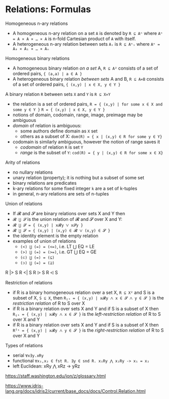 # Relations: Formulas

Homogeneous n-ary relations
- A homogeneous n-ary relation on a set `A` is denoted by `R ⊆ Aⁿ`
  where `Aⁿ = A ⨯ A ⨯ … ⨯ A` is n-fold Cartesian product of `A` with itself.
- A heterogeneous n-ary relation between sets `Aᵢ` is `R ⊆ Aⁿᵢ`
  where `Aⁿ = A₀ ⨯ A₁ ⨯ … ⨯ Aₙ`

Homogeneous binary relations
- A homogeneous binary relation *on a set* A, `R ⊆ A²` 
  consists of a set of ordered pairs, `{ (a,a) | a ∈ A }`
- A heterogeneous binary relation *between sets* A and B, `R ⊆ A⨯B`
  consists of a set of ordered pairs, `{ (x,y) | x ∈ X, y ∈ Y }`


A binary relation `R` between sets `X` and `Y` is `R ⊆ X⨯Y`
- the relation is a set of ordered pairs, 
  `R = { (x,y) | for some x ∈ X and some y ∈ Y }`
  `R = { (x,y) | x ∈ X, y ∈ Y }`
- notions of domain, codomain, range, image, preimage may be ambiguous
- *domain* of relation is ambiguous:
  - some authors define domain as `X` set
  - others as a subset of X: `dom(R) = { x | (x,y) ∈ R for some y ∈ Y}`
- codomain is similarly ambiguous, however the notion of range saves it
  - *codomain* of relation `R` is set `Y`
  - *range* is the subset of `Y`: `cod(R) = { y | (x,y) ∈ R for some x ∈ X}`

Arity of relations
- no nullary relations
- unary relation (property); it is nothing but a subset of some set
- binary relations are predicates
- k-ary relations for some fixed integer `k` are a set of k-tuples
- in general, n-ary relations are sets of n-tuples

Union of relations
- If 𝓡 and 𝓢 are binary relations over sets X and Y then 
- `𝓡 ⋃ 𝓢` is the union relation of 𝓡 and 𝓢 over X and Y:
- `𝓡 ⋃ 𝓢 = { (x,y) | x𝓡y ⋁ x𝓢y }`
- `𝓡 ⋃ 𝓢 = { (x,y) | (x,y) ∈ 𝓡 ⋁ (x,y) ∈ 𝓢 }`
- the identity element is the empty relation
- examples of union of relations
  - `(<) ⋃ (=) = (<=)`, i.e. LT ⋃ EQ = LE
  - `(>) ⋃ (=) = (>=)`, i.e. GT ⋃ EQ = GE
  - `(⊂) ⋃ (=) = (⊆)`
  - `(⊃) ⋃ (=) = (⊇)`

R |> S  R <| S
R ⩥ S   R ⩤ S

Restriction of relations
- if R is a binary homogeneous relation over a set X, `R ⊆ X²` 
  and S is a subset of X, `S ⊆ X`, then 
  `R╷ₛ = { (x,y) | x𝓡y ⋀ x ∈ 𝓢 ⋀ y ∈ 𝓢 }` 
  is the *restriction relation* of R to S over X
- if R is a binary relation over sets X 
  and Y and if S is a subset of X then 
  `R╷ₛ = { (x,y) | x𝓡y ⋀ x ∈ 𝓢 }` 
  is the *left-restriction relation* of R to S over X and Y
- if R is a binary relation over sets X 
  and Y and if S is a subset of X then 
  `R╵ˢ = { (x,y) | x𝓡y ⋀ y ∈ 𝓢 }`
  is the *right-restriction relation* of R to S over X and Y

Types of relations
- serial `∀x∃y.xRy`
- functional `∀x₁,x₂ ∈ fst R. ∃y ∈ snd R. x₁Ry ⋀ x₂Ry -> x₁ = x₂`
- left Euclidean: xRy ⋀ xRz -> yRz



https://staff.washington.edu/jon/z/glossary.html

https://www.idris-lang.org/docs/idris2/current/base_docs/docs/Control.Relation.html
